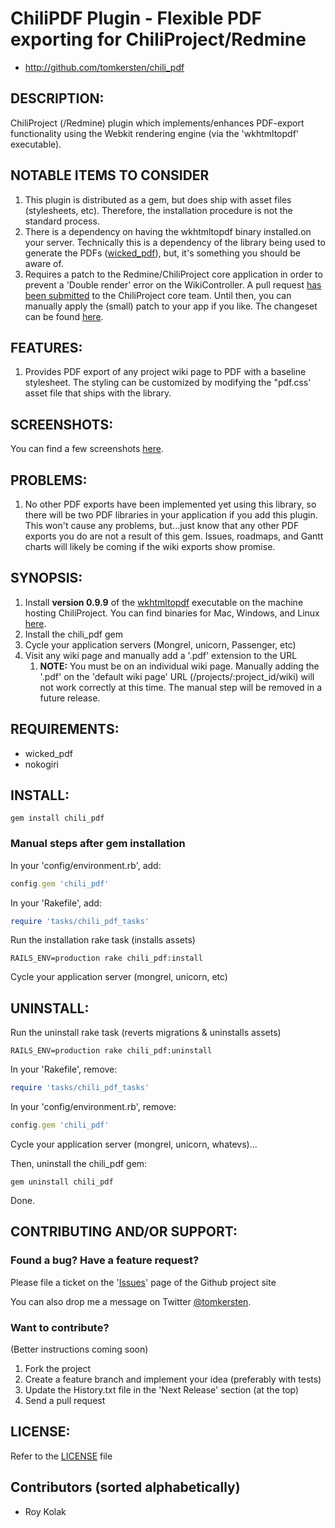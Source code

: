 # ChiliPDF Plugin - Flexible PDF exporting for ChiliProject/Redmine

* http://github.com/tomkersten/chili_pdf

## DESCRIPTION:

ChiliProject (/Redmine) plugin which implements/enhances PDF-export functionality using the Webkit rendering engine (via the 'wkhtmltopdf' executable).

## NOTABLE ITEMS TO CONSIDER

1. This plugin is distributed as a gem, but does ship with asset files
   (stylesheets, etc). Therefore, the installation procedure is not
   the standard process.
1. There is a dependency on having the wkhtmltopdf binary installed.on your
   server. Technically this is a dependency of the library being used to
   generate the PDFs ([wicked_pdf](https://github.com/mileszs/wicked_pdf)),
   but, it's something you should be aware of.
1. Requires a patch to the Redmine/ChiliProject core application in order to
   prevent a 'Double render' error on the WikiController. A pull request
   [has been submitted](https://github.com/chiliproject/chiliproject/pull/62)
   to the ChiliProject core team. Until then, you can manually apply the (small)
   patch to your app if you like. The changeset can be found
   [here](https://github.com/tomkersten/chiliproject/commit/b4e345dca9d72d8af9e8326c7cd8642e550be379).

## FEATURES:

1. Provides PDF export of any project wiki page to PDF with a baseline
  stylesheet. The styling can be customized by modifying the "pdf.css'
  asset file that ships with the library.

## SCREENSHOTS:

You can find a few screenshots [here](http://www.flickr.com/photos/tomkersten/sets/72157626827940413/).

## PROBLEMS:

1. No other PDF exports have been implemented yet using this library, so there will
   be two PDF libraries in your application if you add this plugin. This won't cause
   any problems, but...just know that any other PDF exports you do are not a result
   of this gem. Issues, roadmaps, and Gantt charts will likely be coming if the
   wiki exports show promise.

## SYNOPSIS:

1. Install **version 0.9.9** of the [wkhtmltopdf](http://wkhtmltopdf.googlecode.com/) executable on the machine
   hosting ChiliProject. You can find binaries for Mac, Windows, and Linux [here](http://code.google.com/p/wkhtmltopdf/downloads/list).
1. Install the chili\_pdf gem
1. Cycle your application servers (Mongrel, unicorn, Passenger, etc)
1. Visit any wiki page and manually add a '.pdf' extension to the URL
   1. **NOTE:** You must be on an individual wiki page. Manually adding
      the '.pdf' on the 'default wiki page' URL (/projects/:project_id/wiki)
      will not work correctly at this time. The manual step will be removed
      in a future release.

## REQUIREMENTS:

* wicked\_pdf
* nokogiri

## INSTALL:

```
gem install chili_pdf
```

### Manual steps after gem installation

In your 'config/environment.rb', add:

``` ruby
config.gem 'chili_pdf'
```

In your 'Rakefile', add:

``` ruby
require 'tasks/chili_pdf_tasks'
```

Run the installation rake task (installs assets)

```
RAILS_ENV=production rake chili_pdf:install
```

Cycle your application server (mongrel, unicorn, etc)

## UNINSTALL:

Run the uninstall rake task (reverts migrations & uninstalls assets)

```
RAILS_ENV=production rake chili_pdf:uninstall
```

In your 'Rakefile', remove:

``` ruby
require 'tasks/chili_pdf_tasks'
```

In your 'config/environment.rb', remove:

``` ruby
config.gem 'chili_pdf'
```

Cycle your application server (mongrel, unicorn, whatevs)...

Then, uninstall the chili_pdf gem:

```
gem uninstall chili_pdf
```

Done.

## CONTRIBUTING AND/OR SUPPORT:

### Found a bug? Have a feature request?

Please file a ticket on the '[Issues](https://github.com/tomkersten/chili_pdf/issues)'
page of the Github project site

You can also drop me a message on Twitter [@tomkersten](http://twitter.com/tomkersten).

### Want to contribute?

(Better instructions coming soon)

1. Fork the project
1. Create a feature branch and implement your idea (preferably with
   tests)
1. Update the History.txt file in the 'Next Release' section (at the top)
1. Send a pull request

## LICENSE:

Refer to the [LICENSE](https://github.com/tomkersten/chili_pdf/blob/master/LICENSE) file

## Contributors (sorted alphabetically)

* Roy Kolak
